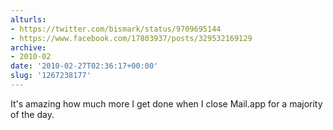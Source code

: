 ```yaml
---
alturls:
- https://twitter.com/bismark/status/9709695144
- https://www.facebook.com/17803937/posts/329532169129
archive:
- 2010-02
date: '2010-02-27T02:36:17+00:00'
slug: '1267238177'
---
```


It's amazing how much more I get done when I close Mail.app for a majority of the day.


